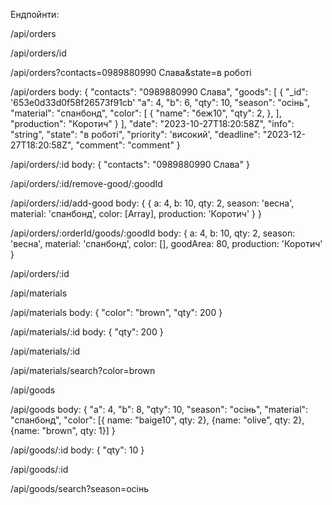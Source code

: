 Ендпойнти:

<!-- ЗАМОВЛЕННЯ -->

<!-- GET: Отримати всі замовлення -->

/api/orders

<!-- GET: Отримати одне замовлення -->

/api/orders/id

<!-- GET: Пошук за параметрами -->

/api/orders?contacts=0989880990 Слава&state=в роботі

<!-- POST: Додати нове замовлення -->

/api/orders
body:
{
"contacts": "0989880990 Слава",
"goods": [
{
"\_id": '653e0d33d0f58f26573f91cb'
"a": 4,
"b": 6,
"qty": 10,
"season": "осінь",
"material": "спанбонд",
"color": [
{
"name": "беж10",
"qty": 2,
},
],
"production": "Коротич"
}
],
"date": "2023-10-27T18:20:58Z",
"info": "string",
"state": "в роботі",
"priority": 'високий',
"deadline": "2023-12-27T18:20:58Z",
"comment": "comment"
}

<!-- PUT: Оновити існуюче замовлення -->

/api/orders/:id
body:
{
"contacts": "0989880990 Слава"
}

<!-- PUT: видалити товар із замовлення -->
/api/orders/:id/remove-good/:goodId

<!-- PUT: додати товар до замовлення -->
/api/orders/:id/add-good
body:
{
    {
      a: 4,
      b: 10,
      qty: 2,
      season: 'весна',
      material: 'спанбонд',
      color: [Array],
      production: 'Коротич'
    }
}

<!-- PUT: редагувати товар в замовленні -->
/api/orders/:orderId/goods/:goodId
body: {
      a: 4,
      b: 10,
      qty: 2,
      season: 'весна',
      material: 'спанбонд',
      color: [],
      goodArea: 80,
      production: 'Коротич'
    }

<!-- DELETE: Видалити замовлення -->

/api/orders/:id

<!-- ЗАЛИШКИ МАТЕРІАЛІВ -->

<!-- GET: Отримати всі матеріали -->

/api/materials

<!-- POST: Додати новий матеріал -->

/api/materials
body:
{
"color": "brown",
"qty": 200
}

<!-- PUT: Оновити існуючий матеріал -->

/api/materials/:id
body:
{
"qty": 200
}

<!-- DELETE: Видалити матеріал -->

/api/materials/:id

<!-- GET: Пошук матеріалів за параметрами -->

/api/materials/search?color=brown

<!-- ТОВАРИ НА СКЛАДІ -->

<!-- GET: Отримати всі товари -->

/api/goods

<!-- POST: Додати новий товар -->

/api/goods
body:
{
"a": 4,
"b": 8,
"qty": 10,
"season": "осінь",
"material": "спанбонд",
"color": [{
name: "baige10", qty: 2},
{name: "olive", qty: 2},
{name: "brown", qty: 1}]
}

<!-- PUT: Оновити існуючий товар -->

/api/goods/:id
body:
{
"qty": 10
}

<!-- DELETE: Видалити товар -->

/api/goods/:id

<!-- GET: Пошук товарів за параметрами -->

/api/goods/search?season=осінь
